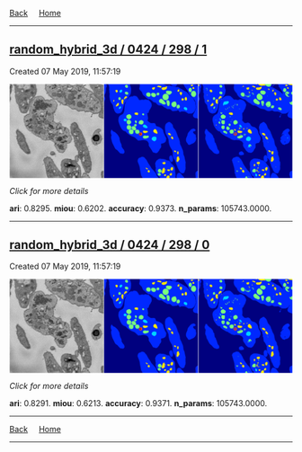 
[Back](..)&nbsp;&nbsp;&nbsp;&nbsp;&nbsp;[Home](https://leapmanlab.github.io/snapshots)

---

<div class="summary"><a href="1"><h2>random_hybrid_3d / 0424 / 298 / 1</h2></a><p>Created 07 May 2019, 11:57:19
</p><a href="1"><img src="1/media/summary.png" align="center"></a><p>
<i>Click for more details</i>
</p></div>

**ari**: 0.8295. **miou**: 0.6202. **accuracy**: 0.9373. **n_params**: 105743.0000. 

---

<div class="summary"><a href="0"><h2>random_hybrid_3d / 0424 / 298 / 0</h2></a><p>Created 07 May 2019, 11:57:19
</p><a href="0"><img src="0/media/summary.png" align="center"></a><p>
<i>Click for more details</i>
</p></div>

**ari**: 0.8291. **miou**: 0.6213. **accuracy**: 0.9371. **n_params**: 105743.0000. 

---

[Back](..)&nbsp;&nbsp;&nbsp;&nbsp;&nbsp;[Home](https://leapmanlab.github.io/snapshots)

---